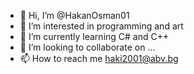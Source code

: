 - 👋 Hi, I’m @HakanOsman01
- 👀 I’m interested in programming and art
- 🌱 I’m currently learning C# and C++
- 💞️ I’m looking to collaborate on ...
- 📫 How to reach me haki2001@abv.bg

<!---
HakanOsman01/HakanOsman01 is a ✨ special ✨ repository because its `README.md` (this file) appears on your GitHub profile.
You can click the Preview link to take a look at your changes.
--->
